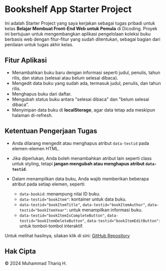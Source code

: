# Bookshelf App Starter Project

Ini adalah Starter Project yang saya kerjakan sebagai tugas pribadi untuk kelas **Belajar Membuat Front-End Web untuk Pemula** di Dicoding. Proyek ini bertujuan untuk mengembangkan aplikasi pengelolaan koleksi buku berbasis web dengan fitur-fitur yang sudah ditentukan, sebagai bagian dari penilaian untuk tugas akhir kelas.

## Fitur Aplikasi

- Menambahkan buku baru dengan informasi seperti judul, penulis, tahun rilis, dan status (selesai atau belum selesai dibaca).
- Mengedit data buku yang sudah ada, termasuk judul, penulis, dan tahun rilis.
- Menghapus buku dari daftar.
- Mengubah status buku antara "selesai dibaca" dan "belum selesai dibaca".
- Menyimpan data buku di **localStorage**, agar data tetap ada meskipun halaman di-refresh.

## Ketentuan Pengerjaan Tugas

- Anda dilarang mengedit atau menghapus atribut `data-testid` pada elemen-elemen HTML.
- Jika diperlukan, Anda boleh menambahkan atribut lain seperti class untuk styling, tetapi **jangan mengubah atau menghapus atribut `data-testid`**.
- Dalam menampilkan data buku, Anda wajib memberikan beberapa atribut pada setiap elemen, seperti:

    - `data-bookid`: menampung nilai ID buku.
    - `data-testid="bookItem"`: kontainer untuk data buku.
    - `data-testid="bookItemTitle"`, `data-testid="bookItemAuthor"`, `data-testid="bookItemYear"`: untuk menampilkan informasi buku.
    - `data-testid="bookItemIsCompleteButton"`, `data-testid="bookItemDeleteButton"`, `data-testid="bookItemEditButton"`: untuk tombol-tombol interaktif.

Untuk melihat hasilnya, silakan klik di sini: [GitHub Repository](https://mmthariq.github.io/BookShelfApp/)

## Hak Cipta

© 2024 Muhammad Thariq H.
